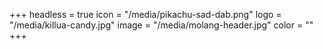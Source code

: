 +++
headless = true
icon = "/media/pikachu-sad-dab.png"
logo = "/media/killua-candy.jpg"
image = "/media/molang-header.jpg"
color = ""
+++
